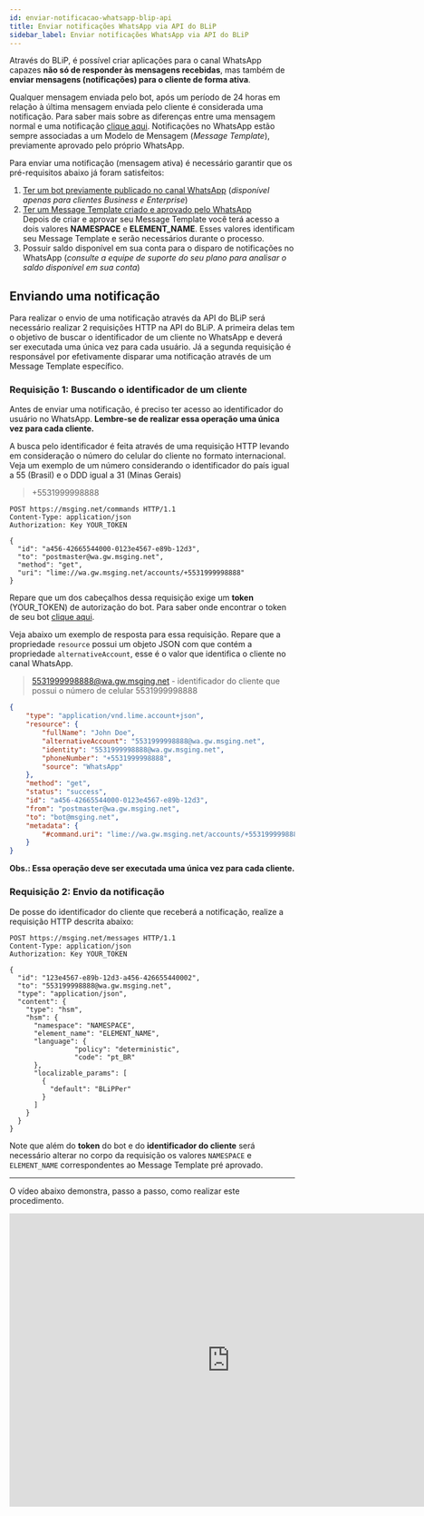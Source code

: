 ```yaml
---
id: enviar-notificacao-whatsapp-blip-api
title: Enviar notificações WhatsApp via API do BLiP
sidebar_label: Enviar notificações WhatsApp via API do BLiP
---
```


Através do BLiP, é possível criar aplicações para o canal WhatsApp capazes **não só de responder às mensagens recebidas**, mas também de **enviar mensagens (notificações) para o cliente de forma ativa**.

Qualquer mensagem enviada pelo bot, após um período de 24 horas em relação à última mensagem enviada pelo cliente é considerada uma notificação. Para saber mais sobre as diferenças entre uma mensagem normal e uma notificação [clique aqui](https://help.blip.ai/docs/general/politica-de-violacao-mensagens/#mensagens-de-respostas). Notificações no WhatsApp estão sempre associadas a um Modelo de Mensagem (*Message Template*), previamente aprovado pelo próprio WhatsApp. 

Para enviar uma notificação (mensagem ativa) é necessário garantir que os pré-requisitos abaixo já foram satisfeitos:

1. [Ter um bot previamente publicado no canal WhatsApp](/docs/channels/whatsapp/publicando-bot-no-whatsapp) (*disponível apenas para clientes Business e Enterprise*)
2. [Ter um Message Template criado e aprovado pelo WhatsApp](/docs/channels/whatsapp/como-criar-aprovar-message-template)<br />
Depois de criar e aprovar seu Message Template você terá acesso a dois valores **NAMESPACE** e **ELEMENT_NAME**. Esses valores identificam seu Message Template e serão necessários durante o processo.
3. Possuir saldo disponível em sua conta para o disparo de notificações no WhatsApp (*consulte a equipe de suporte do seu plano para analisar o saldo disponível em sua conta*)

## Enviando uma notificação

Para realizar o envio de uma notificação através da API do BLiP será necessário realizar 2 requisições HTTP na API do BLiP. A primeira delas tem o objetivo de buscar o identificador de um cliente no WhatsApp e deverá ser executada uma única vez para cada usuário. Já a segunda requisição é responsável por efetivamente disparar uma notificação através de um Message Template específico.

### Requisição 1: Buscando o identificador de um cliente

Antes de enviar uma notificação, é preciso ter acesso ao identificador do usuário no WhatsApp. **Lembre-se de realizar essa operação uma única vez para cada cliente.** 

A busca pelo identificador é feita através de uma requisição HTTP levando em consideração o número do celular do cliente no formato internacional. Veja um exemplo de um número considerando o identificador do país igual a 55 (Brasil) e o DDD igual a 31 (Minas Gerais)

> +5531999998888

```http
POST https://msging.net/commands HTTP/1.1
Content-Type: application/json
Authorization: Key YOUR_TOKEN

{  
  "id": "a456-42665544000-0123e4567-e89b-12d3",
  "to": "postmaster@wa.gw.msging.net",
  "method": "get",
  "uri": "lime://wa.gw.msging.net/accounts/+5531999998888"
}
```

Repare que um dos cabeçalhos dessa requisição exige um **token** (YOUR_TOKEN) de autorização do bot. Para saber onde encontrar o token de seu bot [clique aqui](/docs/api-sdks/como-encontrar-a-api-key-do-meu-bot).

Veja abaixo um exemplo de resposta para essa requisição. Repare que a propriedade `resource` possui um objeto JSON com que contém a propriedade `alternativeAccount`, esse é o valor que identifica o cliente no canal WhatsApp.

> 5531999998888@wa.gw.msging.net - identificador do cliente que possui o número de celular 5531999998888

```json
{
    "type": "application/vnd.lime.account+json",
    "resource": {
        "fullName": "John Doe",
        "alternativeAccount": "5531999998888@wa.gw.msging.net",
        "identity": "5531999998888@wa.gw.msging.net",
        "phoneNumber": "+5531999998888",
        "source": "WhatsApp"
    },
    "method": "get",
    "status": "success",
    "id": "a456-42665544000-0123e4567-e89b-12d3",
    "from": "postmaster@wa.gw.msging.net",
    "to": "bot@msging.net",
    "metadata": {
        "#command.uri": "lime://wa.gw.msging.net/accounts/+5531999998888"
    }
}
```
**Obs.: Essa operação deve ser executada uma única vez para cada cliente.**

### Requisição 2: Envio da notificação

De posse do identificador do cliente que receberá a notificação, realize a requisição HTTP descrita abaixo:

```http
POST https://msging.net/messages HTTP/1.1
Content-Type: application/json
Authorization: Key YOUR_TOKEN

{
  "id": "123e4567-e89b-12d3-a456-426655440002",
  "to": "553199998888@wa.gw.msging.net",
  "type": "application/json",
  "content": {
    "type": "hsm",
    "hsm": {
      "namespace": "NAMESPACE",
      "element_name": "ELEMENT_NAME",
      "language": {
                "policy": "deterministic",
                "code": "pt_BR"
      },
      "localizable_params": [
        {
          "default": "BLiPPer"
        }
      ]
    }
  }
}
```

Note que além do **token** do bot e do **identificador do cliente** será necessário alterar no corpo da requisição os valores  `NAMESPACE` e `ELEMENT_NAME` correspondentes ao Message Template pré aprovado.

---

O vídeo abaixo demonstra, passo a passo, como realizar este procedimento.

<iframe width="778" height="517" src="https://www.youtube.com/embed/JtY0woSr9wo" frameborder="0" allow="accelerometer; autoplay; encrypted-media; gyroscope; picture-in-picture" allowfullscreen></iframe><br>
